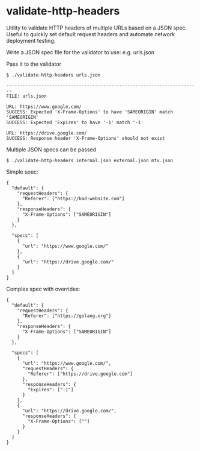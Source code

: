 # validate-http-headers
Utility to validate HTTP headers of multiple URLs based on a JSON spec. Useful
to quickly set default request headers and automate network deployment testing.

Write a JSON spec file for the validator to use: e.g. urls.json

Pass it to the validator

	$ ./validate-http-headers urls.json

    ------------------------------------------------------------------------
    FILE: urls.json
    
    URL: https://www.google.com/
    SUCCESS: Expected 'X-Frame-Options' to have 'SAMEORIGIN' match 'SAMEORIGIN'
    SUCCESS: Expected 'Expires' to have '-1' match '-1'
    
    URL: https://drive.google.com/
    SUCCESS: Response header 'X-Frame-Options' should not exist

Multiple JSON specs can be passed

	$ ./validate-http-headers internal.json external.json mtv.json

Simple spec:

    {
      "default": {
        "requestHeaders": {
          "Referer": ["https://bad-website.com"]
        },
        "responseHeaders": {
          "X-Frame-Options": ["SAMEORIGIN"]
        }
      },
    
      "specs": [
        {
          "url": "https://www.google.com/"
        },
        {
          "url": "https://drive.google.com/"
        }
      ]
    }

Complex spec with overrides:

    {
      "default": {
        "requestHeaders": {
          "Referer": ["https://golang.org"]
        },
        "responseHeaders": {
          "X-Frame-Options": ["SAMEORIGIN"]
        }
      },
    
      "specs": [
        {
          "url": "https://www.google.com/",
          "requestHeaders": {
            "Referer": ["https://drive.google.com"]
          },
          "responseHeaders": {
            "Expires": ["-1"]
          }
        },
        {
          "url": "https://drive.google.com/",
          "responseHeaders": {
            "X-Frame-Options": [""]
          }
        }
      ]
    }

